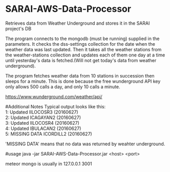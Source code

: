 # SARAI-AWS-Data-Processor
Retrieves data from Weather Underground and stores it in the SARAI project's DB

The program connects to the mongodb (must be running) supplied in the parameters. It checks the dss-settings collection for the date when the weather data was last updated. Then it takes all the weather stations from the weather-stations collection and updates each of them one day at a time until yesterday's data is fetched.(Will not get today's data from weather underground).

The program fetches weather data from 10 stations in succession then sleeps for a minute. This is done because the free wunderground API key only allows 500 calls a day, and only 10 calls a minute.

https://www.wunderground.com/weather/api/


#Additional Notes
Typical output looks like this:<br/>
1: Updated IILOCOSR3 (20160627)<br/>
2: Updated ICAGAYAN2 (20160627)<br/>
3: Updated IILOCOSR4 (20160627)<br/>
4: Updated IBULACAN2 (20160627)<br/>
5: MISSING DATA ICORDILL2 (20160627)<br/>

'MISSING DATA' means that no data was returned by weahter underground.

#usage
java -jar SARAI-AWS-Data-Processor.jar &lt;host&gt; &lt;port&gt;

meteor mongo is usually in 127.0.0.1 3001
